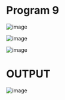 # Program 9


![image](https://github.com/user-attachments/assets/99c22dd3-fef1-4826-b409-91b8a22b2c6f)

![image](https://github.com/user-attachments/assets/35636887-ce4f-4b7c-9559-ecede7a464de)

![image](https://github.com/user-attachments/assets/0ce338ea-bb2f-4736-aab5-a85493688e4d)

# OUTPUT
![image](https://github.com/user-attachments/assets/e9c3cdf3-3279-4eb6-8ed1-3b2805411433)
